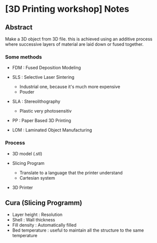 # [3D Printing workshop] Notes
## Abstract
Make a 3D object from 3D file. this is achieved using an additive process where successive layers of material are laid down or fused together.

### Some methods
- FDM : Fused Deposition Modeling
- SLS : Selective Laser Sintering
  - Industrial one, because it's much more expensive
  - Pouder

- SLA : Stereolithography
  - Plastic very photosensitiv

- PP : Paper Based 3D Printing
- LOM : Laminated Object Manufacturing

### Process
- 3D model (.stl)
- Slicing Program
  - Translate to a language that the printer understand
  - Cartesian system

- 3D Printer

## Cura (**Slicing Programm**)
- Layer height : Resolution
- Shell : Wall thickness
- Fill density : Automatically filled
- Bed temperature : useful to maintain all the structure to the same temperature
